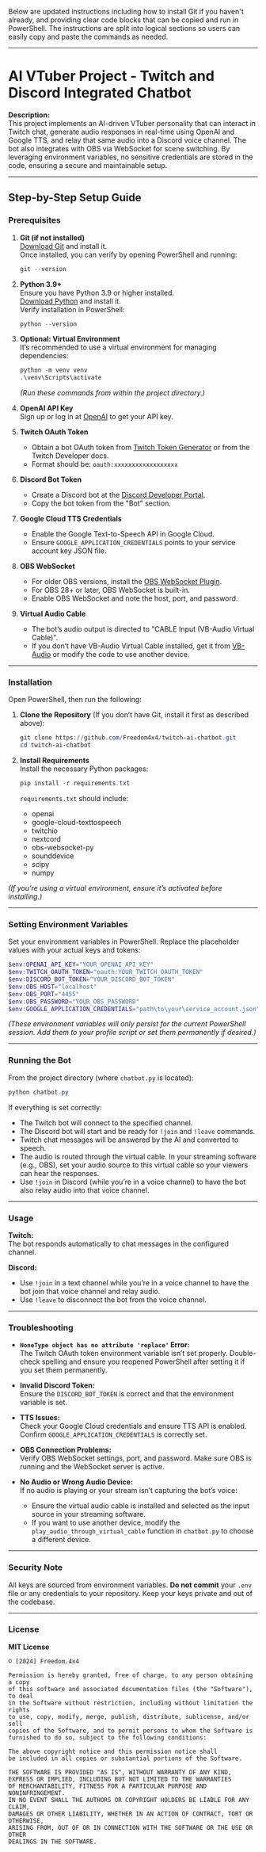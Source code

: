 Below are updated instructions including how to install Git if you haven't already, and providing clear code blocks that can be copied and run in PowerShell. The instructions are split into logical sections so users can easily copy and paste the commands as needed.

---

# AI VTuber Project - Twitch and Discord Integrated Chatbot

**Description:**  
This project implements an AI-driven VTuber personality that can interact in Twitch chat, generate audio responses in real-time using OpenAI and Google TTS, and relay that same audio into a Discord voice channel. The bot also integrates with OBS via WebSocket for scene switching. By leveraging environment variables, no sensitive credentials are stored in the code, ensuring a secure and maintainable setup.

---

## Step-by-Step Setup Guide

### Prerequisites

1. **Git (if not installed)**  
   [Download Git](https://git-scm.com/downloads) and install it.  
   Once installed, you can verify by opening PowerShell and running:
   ```powershell
   git --version
   ```

2. **Python 3.9+**  
   Ensure you have Python 3.9 or higher installed.  
   [Download Python](https://www.python.org/downloads/) and install it.  
   Verify installation in PowerShell:
   ```powershell
   python --version
   ```

3. **Optional: Virtual Environment**  
   It’s recommended to use a virtual environment for managing dependencies:
   ```powershell
   python -m venv venv
   .\venv\Scripts\activate
   ```
   *(Run these commands from within the project directory.)*

4. **OpenAI API Key**  
   Sign up or log in at [OpenAI](https://platform.openai.com/) to get your API key.

5. **Twitch OAuth Token**  
   - Obtain a bot OAuth token from [Twitch Token Generator]([https://twitchtokengenerator.com/]) or from the Twitch Developer docs.
   - Format should be: `oauth:xxxxxxxxxxxxxxxxxx`

6. **Discord Bot Token**  
   - Create a Discord bot at the [Discord Developer Portal](https://discord.com/developers/applications).
   - Copy the bot token from the "Bot" section.

7. **Google Cloud TTS Credentials**  
   - Enable the Google Text-to-Speech API in Google Cloud.
   - Ensure `GOOGLE_APPLICATION_CREDENTIALS` points to your service account key JSON file.

8. **OBS WebSocket**  
   - For older OBS versions, install the [OBS WebSocket Plugin](https://github.com/obsproject/obs-websocket).
   - For OBS 28+ or later, OBS WebSocket is built-in.
   - Enable OBS WebSocket and note the host, port, and password.

9. **Virtual Audio Cable**  
   - The bot’s audio output is directed to "CABLE Input (VB-Audio Virtual Cable)".  
   - If you don’t have VB-Audio Virtual Cable installed, get it from [VB-Audio](https://vb-audio.com/Cable/) or modify the code to use another device.

---

### Installation

Open PowerShell, then run the following:

1. **Clone the Repository** (If you don’t have Git, install it first as described above):
   ```powershell
   git clone https://github.com/Freedom4x4/twitch-ai-chatbot.git
   cd twitch-ai-chatbot
   ```

2. **Install Requirements**  
   Install the necessary Python packages:
   ```powershell
   pip install -r requirements.txt
   ```

   `requirements.txt` should include:
   - openai  
   - google-cloud-texttospeech  
   - twitchio  
   - nextcord  
   - obs-websocket-py  
   - sounddevice  
   - scipy  
   - numpy

*(If you’re using a virtual environment, ensure it’s activated before installing.)*

---

### Setting Environment Variables

Set your environment variables in PowerShell. Replace the placeholder values with your actual keys and tokens:

```powershell
$env:OPENAI_API_KEY="YOUR_OPENAI_API_KEY"
$env:TWITCH_OAUTH_TOKEN="oauth:YOUR_TWITCH_OAUTH_TOKEN"
$env:DISCORD_BOT_TOKEN="YOUR_DISCORD_BOT_TOKEN"
$env:OBS_HOST="localhost"
$env:OBS_PORT="4455"
$env:OBS_PASSWORD="YOUR_OBS_PASSWORD"
$env:GOOGLE_APPLICATION_CREDENTIALS="path\to\your\service_account.json"
```

*(These environment variables will only persist for the current PowerShell session. Add them to your profile script or set them permanently if desired.)*

---

### Running the Bot

From the project directory (where `chatbot.py` is located):

```powershell
python chatbot.py
```

If everything is set correctly:

- The Twitch bot will connect to the specified channel.
- The Discord bot will start and be ready for `!join` and `!leave` commands.
- Twitch chat messages will be answered by the AI and converted to speech.
- The audio is routed through the virtual cable. In your streaming software (e.g., OBS), set your audio source to this virtual cable so your viewers can hear the responses.
- Use `!join` in Discord (while you’re in a voice channel) to have the bot also relay audio into that voice channel.

---

### Usage

**Twitch:**  
The bot responds automatically to chat messages in the configured channel.

**Discord:**  
- Use `!join` in a text channel while you’re in a voice channel to have the bot join that voice channel and relay audio.  
- Use `!leave` to disconnect the bot from the voice channel.

---

### Troubleshooting

- **`NoneType object has no attribute 'replace'` Error:**  
  The Twitch OAuth token environment variable isn’t set properly. Double-check spelling and ensure you reopened PowerShell after setting it if you set them permanently.

- **Invalid Discord Token:**  
  Ensure the `DISCORD_BOT_TOKEN` is correct and that the environment variable is set.

- **TTS Issues:**  
  Check your Google Cloud credentials and ensure TTS API is enabled. Confirm `GOOGLE_APPLICATION_CREDENTIALS` is correctly set.

- **OBS Connection Problems:**  
  Verify OBS WebSocket settings, port, and password. Make sure OBS is running and the WebSocket server is active.

- **No Audio or Wrong Audio Device:**  
  If no audio is playing or your stream isn’t capturing the bot’s voice:
  - Ensure the virtual audio cable is installed and selected as the input source in your streaming software.
  - If you want to use another device, modify the `play_audio_through_virtual_cable` function in `chatbot.py` to choose a different device.

---

### Security Note

All keys are sourced from environment variables. **Do not commit** your `.env` file or any credentials to your repository. Keep your keys private and out of the codebase.

---

### License

**MIT License**  
```
© [2024] Freedom.4x4

Permission is hereby granted, free of charge, to any person obtaining a copy
of this software and associated documentation files (the "Software"), to deal
in the Software without restriction, including without limitation the rights  
to use, copy, modify, merge, publish, distribute, sublicense, and/or sell  
copies of the Software, and to permit persons to whom the Software is  
furnished to do so, subject to the following conditions:  

The above copyright notice and this permission notice shall  
be included in all copies or substantial portions of the Software.  

THE SOFTWARE IS PROVIDED "AS IS", WITHOUT WARRANTY OF ANY KIND,  
EXPRESS OR IMPLIED, INCLUDING BUT NOT LIMITED TO THE WARRANTIES  
OF MERCHANTABILITY, FITNESS FOR A PARTICULAR PURPOSE AND NONINFRINGEMENT.  
IN NO EVENT SHALL THE AUTHORS OR COPYRIGHT HOLDERS BE LIABLE FOR ANY CLAIM,  
DAMAGES OR OTHER LIABILITY, WHETHER IN AN ACTION OF CONTRACT, TORT OR OTHERWISE,  
ARISING FROM, OUT OF OR IN CONNECTION WITH THE SOFTWARE OR THE USE OR OTHER  
DEALINGS IN THE SOFTWARE.
```
